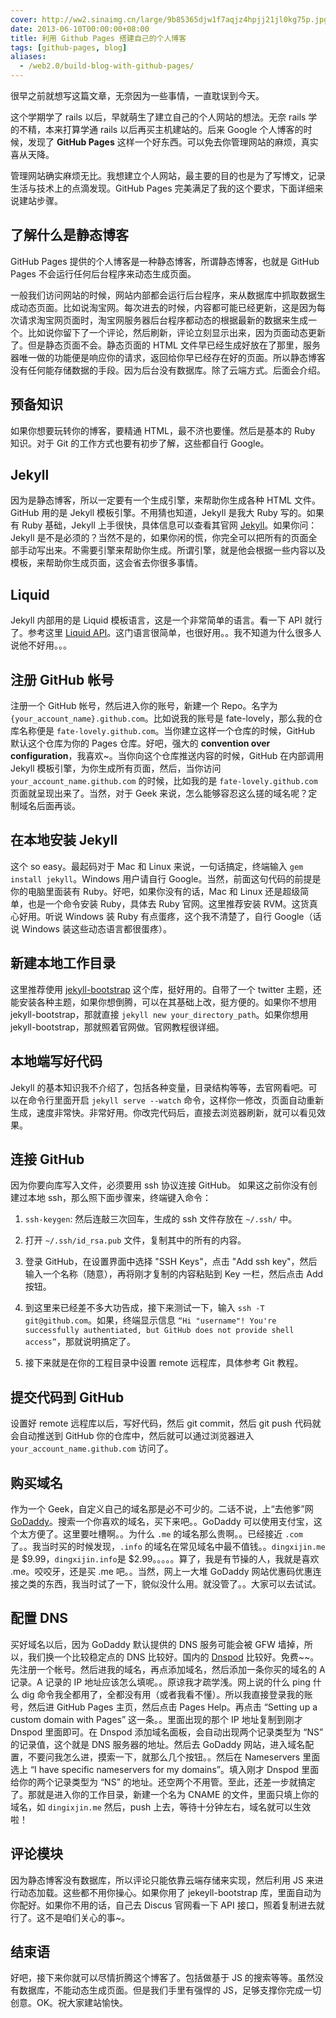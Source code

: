 ```yaml
---
cover: http://ww2.sinaimg.cn/large/9b85365djw1f7aqjz4hpjj21jl0kg75p.jpg
date: 2013-06-10T00:00:00+08:00
title: 利用 Github Pages 搭建自己的个人博客
tags: [github-pages, blog]
aliases:
  - /web2.0/build-blog-with-github-pages/
---
```

很早之前就想写这篇文章，无奈因为一些事情，一直耽误到今天。

这个学期学了 rails 以后，早就萌生了建立自己的个人网站的想法。无奈 rails 学的不精，本来打算学通 rails 以后再买主机建站的。后来 Google 个人博客的时候，发现了 **GitHub Pages** 这样一个好东西。可以免去你管理网站的麻烦，真实喜从天降。

管理网站确实麻烦无比。我想建立个人网站，最主要的目的也是为了写博文，记录生活与技术上的点滴发现。GitHub Pages 完美满足了我的这个要求，下面详细来说建站步骤。

<!--more-->

## 了解什么是静态博客

GitHub Pages 提供的个人博客是一种静态博客，所谓静态博客，也就是 GitHub Pages 不会运行任何后台程序来动态生成页面。

一般我们访问网站的时候，网站内部都会运行后台程序，来从数据库中抓取数据生成动态页面。比如说淘宝网。每次进去的时候，内容都可能已经更新，这是因为每次请求淘宝网页面时，淘宝网服务器后台程序都动态的根据最新的数据来生成一个。比如说你留下了一个评论，然后刷新，评论立刻显示出来，因为页面动态更新了。但是静态页面不会。静态页面的 HTML 文件早已经生成好放在了那里，服务器唯一做的功能便是响应你的请求，返回给你早已经存在好的页面。所以静态博客没有任何能存储数据的手段。因为后台没有数据库。除了云端方式。后面会介绍。

## 预备知识

如果你想要玩转你的博客，要精通 HTML，最不济也要懂。然后是基本的 Ruby 知识。对于 Git 的工作方式也要有初步了解，这些都自行 Google。

## Jekyll

因为是静态博客，所以一定要有一个生成引擎，来帮助你生成各种 HTML 文件。GitHub 用的是 Jekyll 模板引擎。不用猜也知道，Jekyll 是我大 Ruby 写的。如果有 Ruby 基础，Jekyll 上手很快，具体信息可以查看其官网 [Jekyll](http://jekyllrb.com/)。如果你问：Jekyll 是不是必须的？当然不是的，如果你闲的慌，你完全可以把所有的页面全部手动写出来。不需要引擎来帮助你生成。所谓引擎，就是他会根据一些内容以及模板，来帮助你生成页面，这会省去你很多事情。

## Liquid

Jekyll 内部用的是 Liquid 模板语言，这是一个非常简单的语言。看一下 API 就行了。参考这里 [Liquid API](https://github.com/Shopify/liquid/wiki/Liquid-for-Designers)。这门语言很简单，也很好用。。我不知道为什么很多人说他不好用。。。

## 注册 GitHub 帐号

注册一个 GitHub 帐号，然后进入你的账号，新建一个 Repo。名字为 `{your_account_name}.github.com`。比如说我的账号是 fate-lovely，那么我的仓库名称便是 `fate-lovely.github.com`。当你建立这样一个仓库的时候，GitHub 默认这个仓库为你的 Pages 仓库。好吧，强大的 **convention over configuration**，我喜欢~。当你向这个仓库推送内容的时候，GitHub 在内部调用 Jekyll 模板引擎，为你生成所有页面，然后，当你访问 `your_account_name.github.com` 的时候，比如我的是 `fate-lovely.github.com` 页面就呈现出来了。当然，对于 Geek 来说，怎么能够容忍这么搓的域名呢？定制域名后面再谈。

## 在本地安装 Jekyll

这个 so easy。最起码对于 Mac 和 Linux 来说，一句话搞定，终端输入 `gem install jekyll`。Windows 用户请自行 Google。当然，前面这句代码的前提是你的电脑里面装有 Ruby。好吧，如果你没有的话，Mac 和 Linux 还是超级简单，也是一个命令安装 Ruby，具体去 Ruby 官网。这里推荐安装 RVM。这货真心好用。听说 Windows 装 Ruby 有点蛋疼，这个我不清楚了，自行 Google（话说 Windows 装这些动态语言都很蛋疼）。

## 新建本地工作目录

这里推荐使用 [jekyll-bootstrap](http://jekyllbootstrap.com/) 这个库，挺好用的。自带了一个 twitter 主题，还能安装各种主题，如果你想倒腾，可以在其基础上改，挺方便的。如果你不想用 jekyll-bootstrap，那就直接 `jekyll new your_directory_path`。如果你想用 jekyll-bootstrap，那就照着官网做。官网教程很详细。

## 本地端写好代码

Jekyll 的基本知识我不介绍了，包括各种变量，目录结构等等，去官网看吧。可以在命令行里面开启 `jekyll serve --watch` 命令，这样你一修改，页面自动重新生成，速度非常快。非常好用。你改完代码后，直接去浏览器刷新，就可以看见效果。

## 连接 GitHub

因为你要向库写入文件，必须要用 ssh 协议连接 GitHub。
如果这之前你没有创建过本地 ssh，那么照下面步骤来，终端键入命令：

1. `ssh-keygen`: 然后连敲三次回车，生成的 ssh 文件存放在 `~/.ssh/` 中。

2. 打开 `~/.ssh/id_rsa.pub` 文件，复制其中的所有的内容。

3. 登录 GitHub，在设置界面中选择 "SSH Keys"，点击 "Add ssh key"，然后输入一个名称（随意），再将刚才复制的内容粘贴到 Key 一栏，然后点击 Add 按钮。

4. 到这里来已经差不多大功告成，接下来测试一下，输入 `ssh -T git@github.com`。如果，终端显示信息 `“Hi "username"! You're successfully authentiated, but GitHub does not provide shell access”`，那就说明搞定了。

5. 接下来就是在你的工程目录中设置 remote 远程库，具体参考 Git 教程。

## 提交代码到 GitHub

设置好 remote 远程库以后，写好代码，然后 git commit，然后 git push 代码就会自动推送到 GitHub 你的仓库中，然后就可以通过浏览器进入 `your_account_name.github.com` 访问了。

## 购买域名

作为一个 Geek，自定义自己的域名那是必不可少的。二话不说，上“去他爹”网 [GoDaddy](http://www.godaddy.com/)。搜索一个你喜欢的域名，买下来吧。。GoDaddy 可以使用支付宝，这个太方便了。这里要吐槽啊。。为什么 `.me` 的域名那么贵啊。。已经接近 `.com` 了。。我当时买的时候发现，`.info` 的域名在常见域名中最不值钱。。`dingxijin.me` 是 $9.99，`dingxijin.info`是 $2.99。。。。。算了，我是有节操的人，我就是喜欢 .me。咬咬牙，还是买 .me 吧。。当然，网上一大堆 GoDaddy 网站优惠码优惠连接之类的东西，我当时试了一下，貌似没什么用。就没管了。。大家可以去试试。

## 配置 DNS

买好域名以后，因为 GoDaddy 默认提供的 DNS 服务可能会被 GFW 墙掉，所以，我们换一个比较稳定点的 DNS 比较好。国内的 [Dnspod](http://www.dnspod.cn/) 比较好。免费~~。先注册一个帐号。然后进我的域名，再点添加域名，然后添加一条你买的域名的 A 记录。A 记录的 IP 地址应该怎么填呢。。原谅我才疏学浅。网上说的什么 ping 什么 dig 命令我全都用了，全都没有用（或者我看不懂）。所以我直接登录我的账号，然后进 GitHub Pages 主页，然后点击 Pages Help。再点击 “Setting up a custom domain with Pages” 这一条。。里面出现的那个 IP 地址复制到刚才 Dnspod 里面即可。在 Dnspod 添加域名面板，会自动出现两个记录类型为 “NS” 的记录值，这个就是 DNS 服务器的地址。然后去 GoDaddy 网站，进入域名配置，不要问我怎么进，摸索一下，就那么几个按钮。。然后在 Nameservers 里面选上 “I have specific nameservers for my domains”。填入刚才 Dnspod 里面给你的两个记录类型为 “NS” 的地址。还空两个不用管。至此，还差一步就搞定了。那就是进入你的工作目录，新建一个名为 CNAME 的文件，里面只填上你的域名，如 `dingixjin.me` 然后，push 上去，等待十分钟左右，域名就可以生效啦！

## 评论模块

因为静态博客没有数据库，所以评论只能依靠云端存储来实现，然后利用 JS 来进行动态加载。这些都不用你操心。如果你用了 jekeyll-bootstrap 库，里面自动为你配好。如果你不用的话，自己去 Discus 官网看一下 API 接口，照着复制进去就行了。这不是咱们关心的事~。

## 结束语

好吧，接下来你就可以尽情折腾这个博客了。包括做基于 JS 的搜索等等。虽然没有数据库，不能动态生成页面。但是我们手里有强悍的 JS，足够支撑你完成一切创意。OK。祝大家建站愉快。
